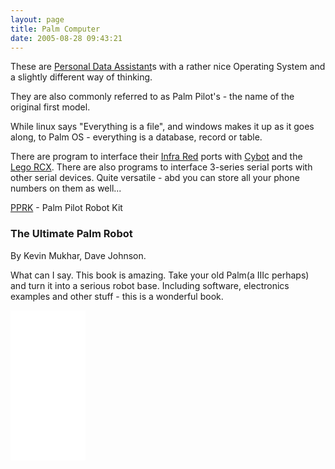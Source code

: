 ```yaml
---
layout: page
title: Palm Computer
date: 2005-08-28 09:43:21
---
```

These are [Personal Data Assistant](/wiki/personal_data_assistant.html "Personal Data Assistant")s with a rather nice Operating System and a slightly different way of thinking.

They are also commonly referred to as Palm Pilot's - the name of the original first model.

While linux says "Everything is a file", and windows makes it up as it goes along, to Palm OS - everything is a database, record or table.

There are program to interface their [Infra Red](/wiki/infra_red.html "A type of EM radiation commonly used for digital communications") ports with [Cybot](/wiki/cybot.html "Cybot") and the [Lego RCX](/wiki/rcx.html "The Lego RCX"). There are also programs to interface 3-series serial ports with other serial devices. Quite versatile - abd you can store all your phone numbers on them as well...

[PPRK](/2005/02/25/pprk.html "Palm Pilot Robot Kit") - Palm Pilot Robot Kit

### The Ultimate Palm Robot

By Kevin Mukhar, Dave Johnson.

What can I say. This book is amazing. Take your old Palm(a IIIc perhaps) and turn it into a serious robot base.  Including software, electronics examples and other stuff - this is a wonderful book.

<iframe style="width:120px;height:240px;" marginwidth="0" marginheight="0" scrolling="no" frameborder="0" src="//ws-eu.amazon-adsystem.com/widgets/q?ServiceVersion=20070822&OneJS=1&Operation=GetAdHtml&MarketPlace=GB&source=ss&ref=as_ss_li_til&ad_type=product_link&tracking_id=orionrobots-21&language=en_GB&marketplace=amazon&region=GB&placement=0072228806&asins=0072228806&linkId=d851e0f54aecf8a012e6c529aac49471&show_border=true&link_opens_in_new_window=true"></iframe>
